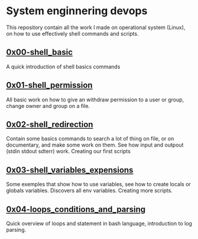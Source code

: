 # System enginnering devops

This repository contain all the work I made on operational system (Linux), on how to use effectively shell commands and scripts. 

<h2><a href="https://github.com/Camaltra/holberton-system_engineering-devops/tree/master/0x00-shell_basics">0x00-shell_basic</a></h2>

A quick introduction of shell basics commands

<h2><a href="https://github.com/Camaltra/holberton-system_engineering-devops/tree/master/0x01-shell_permissions">0x01-shell_permission</a></h2>

All basic work on how to give an withdraw permission to a user or group, change owner and group on a file. 

<h2><a href="https://github.com/Camaltra/holberton-system_engineering-devops/tree/master/0x02-shell_redirections">0x02-shell_redirection</a></h2>

Contain some basics commands to search a lot of thing on file, or on documentary, and make some work on them. See how input and outpout (stdin stdout sdterr) work. Creating our first scripts

<h2><a href="https://github.com/Camaltra/holberton-system_engineering-devops/tree/master/0x03-shell_variables_expansions">0x03-shell_variables_expensions</a></h2>

Some exemples that show how to use variables, see how to create locals or globals variables. Discovers all env variables. Creating more scripts.

<h2><a href="https://github.com/Camaltra/holberton-system_engineering-devops/tree/master/0x04-loops_conditions_and_parsing">0x04-loops_conditions_and_parsing</a></h2>

Quick overview of loops and statement in bash language, introduction to log parsing.